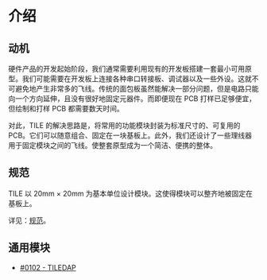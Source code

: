 # 介绍

## 动机

硬件产品的开发起始阶段，我们通常需要利用现有的开发板搭建一套最小可用原型。我们可能需要在开发板上连接各种串口转接板、调试器以及一些外设。这就不可避免地产生非常多的飞线。传统的面包板虽然能解决一部分问题，但是电路只能向一个方向延伸，且没有很好地固定元器件。而即便现在 PCB 打样已足够便宜，但绘制和打样 PCB 都需要数天时间。

对此，TILE 的解决思路是，将常用的功能模块封装为标准尺寸的、可复用的 PCB。它们可以随意组合、固定在一块基板上。此外，我们还设计了一些理线器用于固定模块之间的飞线。使整套原型成为一个简洁、便携的整体。

## 规范

TILE 以 20mm × 20mm 为基本单位设计模块。这使得模块可以整齐地被固定在基板上。

详见：[规范](/spec/)。

## 通用模块

* [#0102 - TILEDAP](/modules/0102-TILEDAP.html)
